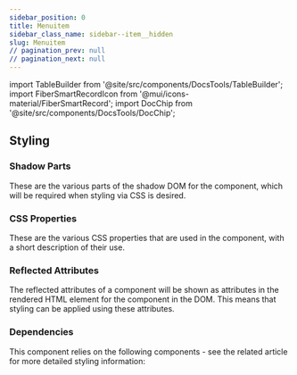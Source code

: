 ```yaml
---
sidebar_position: 0
title: Menuitem
sidebar_class_name: sidebar--item__hidden
slug: Menuitem
// pagination_prev: null
// pagination_next: null
---
```


import TableBuilder from '@site/src/components/DocsTools/TableBuilder';
import FiberSmartRecordIcon from '@mui/icons-material/FiberSmartRecord';
import DocChip from '@site/src/components/DocsTools/DocChip';

<DocChip tooltipText="This component will render with a shadow DOM, an API built into the browser that facilitates encapsulation." label="Shadow" target="_blank" clickable={false} iconName='shadow' />

<DocChip tooltipText="The name of the web component that will render in the DOM." label="bbj-menuitem" clickable={false} iconName='code'/>

## Styling

### Shadow Parts
These are the various parts of the shadow DOM for the component, which will be required when styling via CSS is desired.
<TableBuilder tag='bbj-menuitem' table="parts"/>

### CSS Properties

  These are the various CSS properties that are used in the component, with a short description of their use.
  
  <TableBuilder tag='bbj-menuitem' table="properties"/>

### Reflected Attributes

  The reflected attributes of a component will be shown as attributes in the rendered HTML element for the component in the DOM. This means that styling can be applied using these attributes.
  
  <TableBuilder tag='bbj-menuitem' table="reflects"/>

### Dependencies

  This component relies on the following components - see the related article for more detailed styling information:
  
  <TableBuilder tag='bbj-menuitem' table="dependencies"/>
